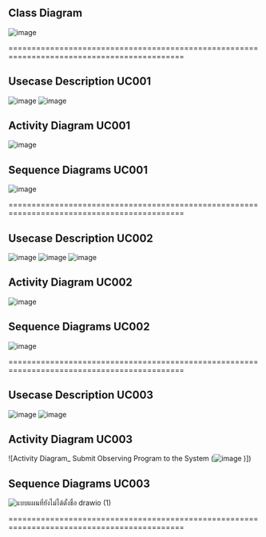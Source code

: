 ## **Class Diagram**
![image]()

============================================================================================

## **Usecase Description UC001**
![image]()
![image]()

## **Activity Diagram UC001**
![image]()

## **Sequence Diagrams UC001**  
![image]()

============================================================================================

## **Usecase Description UC002**
![image]()
![image]()
![image]()

## **Activity Diagram UC002**
![image]()

## **Sequence Diagrams UC002**  
![image]()

============================================================================================

## **Usecase Description UC003**
![image]()
![image]()

## **Activity Diagram UC003**
![Activity Diagram_ Submit Observing Program to the System (![image](https://github.com/user-attachments/assets/197e6c71-5595-4e6c-a4ca-8f1fb2b79f25)
)])

## **Sequence Diagrams UC003**  
![แบบแผนที่ยังไม่ได้ตั้งชื่อ drawio (1)]()

============================================================================================



